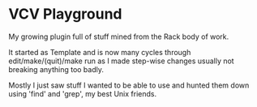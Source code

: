 # VCV Playground

My growing plugin full of stuff mined from the Rack body of work.

It started as Template and is now many cycles through edit/make/(quit)/make run as I made step-wise changes usually not breaking anything too badly.

Mostly I just saw stuff I wanted to be able to use and hunted them down using 'find' and 'grep', my best Unix friends.
